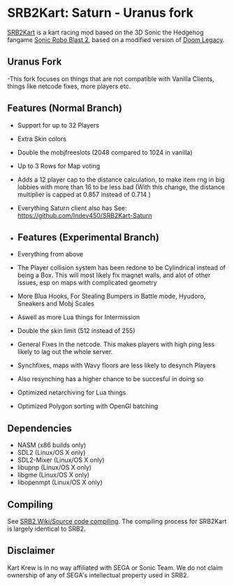 # SRB2Kart: Saturn - Uranus fork

[SRB2Kart](https://srb2.org/mods/) is a kart racing mod based on the 3D Sonic the Hedgehog fangame [Sonic Robo Blast 2](https://srb2.org/), based on a modified version of [Doom Legacy](http://doomlegacy.sourceforge.net/).

## Uranus Fork
-This fork focuses on things that are not compatible with Vanilla Clients, things like netcode fixes, more players etc.

## Features (Normal Branch)
- Support for up to 32 Players
- Extra Skin colors
- Double the mobjfreeslots (2048 compared to 1024 in vanilla)
- Up to 3 Rows for Map voting
- Adds a 12 player cap to the distance calculation, to make item rng in big lobbies with more than 16 to be less bad (With this change, the distance multiplier is capped at 0.857 instead of 0.714 )
- Everything Saturn client also has See: https://github.com/Indev450/SRB2Kart-Saturn

- ## Features (Experimental Branch)
- Everything from above
- The Player collision system has been redone to be Cylindrical instead of being a Box. This will most likely fix magnet walls, and alot of other issues, esp on maps with complicated geometry
- More Blua Hooks, For Stealing Bumpers in Battle mode, Hyudoro, Sneakers and Mobj Scales
- Aswell as more Lua things for Intermission
- Double the skin limit (512 instead of 255)
- General Fixes in the netcode. This makes players with high ping less likely to lag out the whole server.
- Synchfixes, maps with Wavy floors are less likely to desynch Players
- Also resynching has a higher chance to be succesful in doing so
- Optimized netarchiving for Lua things
- Optimized Polygon sorting with OpenGl batching 

## Dependencies
- NASM (x86 builds only)
- SDL2 (Linux/OS X only)
- SDL2-Mixer (Linux/OS X only)
- libupnp (Linux/OS X only)
- libgme (Linux/OS X only)
- libopenmpt (Linux/OS X only)

## Compiling

See [SRB2 Wiki/Source code compiling](http://wiki.srb2.org/wiki/Source_code_compiling). The compiling process for SRB2Kart is largely identical to SRB2.

## Disclaimer
Kart Krew is in no way affiliated with SEGA or Sonic Team. We do not claim ownership of any of SEGA's intellectual property used in SRB2.
